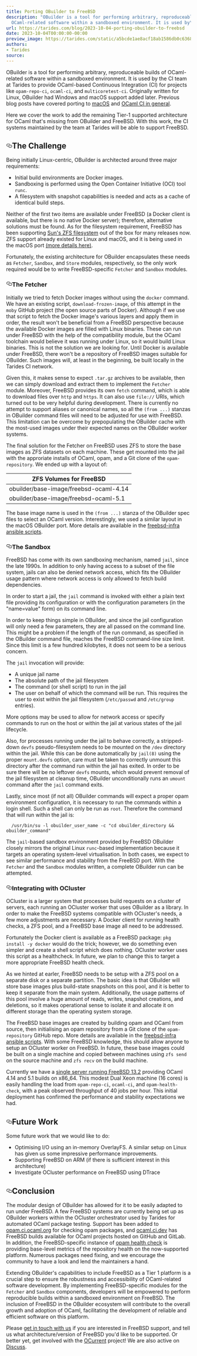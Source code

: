 ```yaml
---
title: Porting OBuilder to FreeBSD
description: "OBuilder is a tool for performing arbitrary, reproduceable builds of
  OCaml-related software within a sandboxed environment. It is used by\u2026"
url: https://tarides.com/blog/2023-10-04-porting-obuilder-to-freebsd
date: 2023-10-04T00:00:00-00:00
preview_image: https://tarides.com/static/a5bcde1ae8acf18ab1586db0c6368d87/0132d/freebsd.jpg
authors:
- Tarides
source:
---
```

    
<p>OBuilder is a tool for performing arbitrary, reproduceable builds of OCaml-related software within a sandboxed environment. It is used by the CI team at Tarides to provide OCaml-based Continuous Integration (CI) for projects like <code>opam-repo-ci</code>, <code>ocaml-ci</code>, and <code>multicoretest-ci</code>. Originally written for Linux, OBuilder had Windows and macOS support added later. Previous blog posts have covered porting to <a href="https://tarides.com/blog/2023-08-02-obuilder-on-macos/">macOS</a> and <a href="https://tarides.com/blog/2023-07-12-ocaml-ci-renovated/">OCaml CI in general</a>.</p>
<p>Here we cover the work to add the remaining Tier-1 supported architecture for OCaml that's missing from OBuilder and FreeBSD. With this work, the CI systems maintained by the team at Tarides will be able to support FreeBSD.</p>
<h2 style="position:relative;"><a href="https://tarides.com/feed.xml#the-challenge" aria-label="the challenge permalink" class="anchor before"><svg aria-hidden="true" focusable="false" height="16" version="1.1" viewbox="0 0 16 16" width="16"><path fill-rule="evenodd" d="M4 9h1v1H4c-1.5 0-3-1.69-3-3.5S2.55 3 4 3h4c1.45 0 3 1.69 3 3.5 0 1.41-.91 2.72-2 3.25V8.59c.58-.45 1-1.27 1-2.09C10 5.22 8.98 4 8 4H4c-.98 0-2 1.22-2 2.5S3 9 4 9zm9-3h-1v1h1c1 0 2 1.22 2 2.5S13.98 12 13 12H9c-.98 0-2-1.22-2-2.5 0-.83.42-1.64 1-2.09V6.25c-1.09.53-2 1.84-2 3.25C6 11.31 7.55 13 9 13h4c1.45 0 3-1.69 3-3.5S14.5 6 13 6z"></path></svg></a>The Challenge</h2>
<p>Being initially Linux-centric, OBuilder is architected around three major requirements:</p>
<ul>
<li>Initial build environments are Docker images.</li>
<li>Sandboxing is performed using the Open Container Initiative (OCI) tool <code>runc</code>.</li>
<li>A filesystem with snapshot capabilities is needed and acts as a cache of
identical build steps.</li>
</ul>
<p>Neither of the first two items are available under FreeBSD (a Docker client is available, but there is no native Docker server); therefore, alternative solutions must be found. As for the filesystem requirement, FreeBSD has been supporting <a href="https://openzfs.org">Sun's ZFS filesystem</a> out of the box for many releases now. ZFS support already existed for Linux and macOS, and it is being used in the macOS port <a href="https://tarides.com/blog/2023-08-02-obuilder-on-macos/">(more details here)</a>.</p>
<p>Fortunately, the existing architecture for OBuilder encapsulates these needs as <code>Fetcher</code>, <code>Sandbox</code>, and <code>Store</code> modules, respectively, so the only work required would be to write FreeBSD-specific <code>Fetcher</code> and <code>Sandbox</code> modules.</p>
<h3 style="position:relative;"><a href="https://tarides.com/feed.xml#the-fetcher" aria-label="the fetcher permalink" class="anchor before"><svg aria-hidden="true" focusable="false" height="16" version="1.1" viewbox="0 0 16 16" width="16"><path fill-rule="evenodd" d="M4 9h1v1H4c-1.5 0-3-1.69-3-3.5S2.55 3 4 3h4c1.45 0 3 1.69 3 3.5 0 1.41-.91 2.72-2 3.25V8.59c.58-.45 1-1.27 1-2.09C10 5.22 8.98 4 8 4H4c-.98 0-2 1.22-2 2.5S3 9 4 9zm9-3h-1v1h1c1 0 2 1.22 2 2.5S13.98 12 13 12H9c-.98 0-2-1.22-2-2.5 0-.83.42-1.64 1-2.09V6.25c-1.09.53-2 1.84-2 3.25C6 11.31 7.55 13 9 13h4c1.45 0 3-1.69 3-3.5S14.5 6 13 6z"></path></svg></a>The Fetcher</h3>
<p>Initially we tried to fetch Docker images without using the <code>docker</code> command. We have an existing script, <code>download-frozen-image</code>, of this attempt in the <code>moby</code> GitHub project (the open source parts of Docker). Although if we use that script to fetch the Docker image's various layers and apply them in order, the result won't be beneficial from a FreeBSD perspective because the available Docker images are filled with Linux binaries. These can run under FreeBSD with the help of the compatibility module, but the OCaml toolchain would believe it was running under Linux, so it would build Linux binaries. This is not the solution we are looking for. Until Docker is available under FreeBSD, there won't be a repository of FreeBSD images suitable for OBuilder. Such images will, at least in the beginning, be built locally in the Tarides CI network.</p>
<p>Given this, it makes sense to expect <code>.tar.gz</code> archives to be available, then we can simply download and extract them to implement the <code>Fetcher</code> module. Moreover, FreeBSD provides its own <code>fetch</code> command, which is able to download files over <code>http</code> and <code>https</code>. It can also use <code>file://</code> URIs, which turned out to be very helpful during development. There is currently no attempt to support aliases or canonical names, so all the <code>(from ...)</code> stanzas in OBuilder command files will need to be adjusted for use with FreeBSD. This limitation can be overcome by prepopulating the OBuilder cache with the most-used images under their expected names on the OBuilder worker systems.</p>
<p>The final solution for the Fetcher on FreeBSD uses ZFS to store the base images as ZFS datasets on each machine. These get mounted into the jail with the approriate installs of OCaml, opam, and a Git clone of the <code>opam-repository</code>. We ended up with a layout of:</p>
<table>
<thead>
<tr>
<th>ZFS Volumes for FreeBSD</th>
</tr>
</thead>
<tbody>
<tr>
<td>obuilder/base-image/freebsd-ocaml-4.14</td>
</tr>
<tr>
<td>obuilder/base-image/freebsd-ocaml-5.1</td>
</tr>
</tbody>
</table>
<p>The base image name is used in the <code>(from ...)</code> stanza of the OBuilder spec files to select an OCaml version. Interestingly, we used a similar layout in the macOS OBuilder port. More details are available in the <a href="https://github.com/ocurrent/freebsd-infra">freebsd-infra ansible scripts</a>.</p>
<h3 style="position:relative;"><a href="https://tarides.com/feed.xml#the-sandbox" aria-label="the sandbox permalink" class="anchor before"><svg aria-hidden="true" focusable="false" height="16" version="1.1" viewbox="0 0 16 16" width="16"><path fill-rule="evenodd" d="M4 9h1v1H4c-1.5 0-3-1.69-3-3.5S2.55 3 4 3h4c1.45 0 3 1.69 3 3.5 0 1.41-.91 2.72-2 3.25V8.59c.58-.45 1-1.27 1-2.09C10 5.22 8.98 4 8 4H4c-.98 0-2 1.22-2 2.5S3 9 4 9zm9-3h-1v1h1c1 0 2 1.22 2 2.5S13.98 12 13 12H9c-.98 0-2-1.22-2-2.5 0-.83.42-1.64 1-2.09V6.25c-1.09.53-2 1.84-2 3.25C6 11.31 7.55 13 9 13h4c1.45 0 3-1.69 3-3.5S14.5 6 13 6z"></path></svg></a>The Sandbox</h3>
<p>FreeBSD has come with its own sandboxing mechanism, named <code>jail</code>, since the late 1990s. In addition to only having access to a subset of the file system, jails can also be denied network access, which fits the OBuilder usage pattern where network access is only allowed to fetch build dependencies.</p>
<p>In order to start a jail, the <code>jail</code> command is invoked with either a plain text file providing its configuration or with the configuration parameters (in the &quot;name=value&quot; form) on its command line.</p>
<p>In order to keep things simple in OBuilder, and since the jail configuration will only need a few parameters, they are all passed on the command line. This might be a problem if the length of the run command, as specified in the OBuilder command file, reaches the FreeBSD command-line size limit. Since this limit is a few hundred kilobytes, it does not seem to be a serious concern.</p>
<p>The <code>jail</code> invocation will provide:</p>
<ul>
<li>A unique jail name</li>
<li>The absolute path of the jail filesystem</li>
<li>The command (or shell script) to run in the jail</li>
<li>The user on behalf of which the command will be run. This requires the user to exist within the jail filesystem (<code>/etc/passwd</code> and <code>/etc/group</code> entries).</li>
</ul>
<p>More options may be used to allow for network access or specify commands to run on the host or within the jail at various states of the jail lifecycle.</p>
<p>Also, for processes running under the jail to behave correctly, a stripped-down <code>devfs</code> pseudo-filesystem needs to be mounted on the <code>/dev</code> directory within the jail. While this can be done automatically by <code>jail(8)</code> using the proper <code>mount.devfs</code> option, care must be taken to correctly unmount this directory after the command run within the jail has exited. In order to be sure there will be no leftover <code>devfs</code> mounts, which would prevent removal of the jail filesystem at cleanup time, OBuilder unconditionally runs an <code>umount</code> command after the <code>jail</code> command exits.</p>
<p>Lastly, since most (if not all) OBuilder commands will expect a proper opam environment configuration, it is necessary to run the commands within a login shell. Such a shell can only be run as <code>root</code>. Therefore the command that will run within the jail is:</p>
<div class="gatsby-highlight" data-language="text"><pre class="language-text"><code class="language-text">  /usr/bin/su -l obuilder_user_name -c &quot;cd obuilder_directory &amp;&amp; obuilder_command&quot;</code></pre></div>
<p>The <code>jail</code>-based sandbox environment provided by FreeBSD OBuilder closely mirrors the original Linux <code>runc</code>-based implementation because it targets an operating system-level virtualisation. In both cases, we expect to see similar performance and stability from the FreeBSD port. With the <code>Fetcher</code> and the <code>Sandbox</code> modules written, a complete OBuilder run can be attempted.</p>
<h3 style="position:relative;"><a href="https://tarides.com/feed.xml#integrating-with-ocluster" aria-label="integrating with ocluster permalink" class="anchor before"><svg aria-hidden="true" focusable="false" height="16" version="1.1" viewbox="0 0 16 16" width="16"><path fill-rule="evenodd" d="M4 9h1v1H4c-1.5 0-3-1.69-3-3.5S2.55 3 4 3h4c1.45 0 3 1.69 3 3.5 0 1.41-.91 2.72-2 3.25V8.59c.58-.45 1-1.27 1-2.09C10 5.22 8.98 4 8 4H4c-.98 0-2 1.22-2 2.5S3 9 4 9zm9-3h-1v1h1c1 0 2 1.22 2 2.5S13.98 12 13 12H9c-.98 0-2-1.22-2-2.5 0-.83.42-1.64 1-2.09V6.25c-1.09.53-2 1.84-2 3.25C6 11.31 7.55 13 9 13h4c1.45 0 3-1.69 3-3.5S14.5 6 13 6z"></path></svg></a>Integrating with OCluster</h3>
<p>OCluster is a larger system that processes build requests on a cluster of servers, each running an OCluster worker that uses OBuilder as a library. In order to make the FreeBSD systems compatible with OCluster's needs, a few more adjustments are necessary. A Docker client for running health checks, a ZFS pool, and a FreeBSD base image all need to be addressed.</p>
<p>Fortunately the Docker client is available as a FreeBSD package: <code>pkg install -y docker</code> would do the trick; however, we do something even simpler and create a shell script which does nothing. OCluster worker uses this script as a healthcheck. In future, we plan to change this to target a more appropriate FreeBSD health check.</p>
<p>As we hinted at earler, FreeBSD needs to be setup with a ZFS pool on a separate disk or a separate partition. The basic idea is that OBuilder will store base images plus build-state snapshots on this pool, and it is better to keep it separate from the main system. Additionally, the usage patterns of this pool involve a huge amount of reads, writes, snapshot creations, and deletions, so it makes operational sense to isolate it and allocate it on different storage than the operating system storage.</p>
<p>The FreeBSD base images are created by building opam and OCaml from source, then initialising an opam repository from a Git clone of the <code>opam-repository</code> GitHub repo. More details are available in the <a href="https://github.com/ocurrent/freebsd-infra">freebsd-infra ansible scripts</a>. With some FreeBSD knowledge, this should allow anyone to setup an OCluster worker on FreeBSD. In future, these base images could be built on a single machine and copied between machines using <code>zfs send</code> on the source machine and <code>zfs recv</code> on the build machine.</p>
<p>Currently we have a <a href="http://infra.ocaml.org/by-use/freebsd-x86_64">single server running FreeBSD 13.2</a> providing OCaml 4.14 and 5.1 builds on x86_64. This modest Dual Xeon machine (16 cores) is easily handling the load from <code>opam-repo-ci</code>, <code>ocaml-ci</code>, and <code>opam-health-check</code>, with a peak observed throughput of 40 jobs per hour. This initial deployment has confirmed the performance and stability expectations we had.</p>
<h2 style="position:relative;"><a href="https://tarides.com/feed.xml#future-work" aria-label="future work permalink" class="anchor before"><svg aria-hidden="true" focusable="false" height="16" version="1.1" viewbox="0 0 16 16" width="16"><path fill-rule="evenodd" d="M4 9h1v1H4c-1.5 0-3-1.69-3-3.5S2.55 3 4 3h4c1.45 0 3 1.69 3 3.5 0 1.41-.91 2.72-2 3.25V8.59c.58-.45 1-1.27 1-2.09C10 5.22 8.98 4 8 4H4c-.98 0-2 1.22-2 2.5S3 9 4 9zm9-3h-1v1h1c1 0 2 1.22 2 2.5S13.98 12 13 12H9c-.98 0-2-1.22-2-2.5 0-.83.42-1.64 1-2.09V6.25c-1.09.53-2 1.84-2 3.25C6 11.31 7.55 13 9 13h4c1.45 0 3-1.69 3-3.5S14.5 6 13 6z"></path></svg></a>Future Work</h2>
<p>Some future work that we would like to do:</p>
<ul>
<li>Optimising I/O using an in-memory OverlayFS. A similar setup on Linux has given us some impressive performance improvements.</li>
<li>Supporting FreeBSD on ARM (if there is sufficient interest in this architecture)</li>
<li>Investigate OCluster performance on FreeBSD using DTrace</li>
</ul>
<h2 style="position:relative;"><a href="https://tarides.com/feed.xml#conclusion" aria-label="conclusion permalink" class="anchor before"><svg aria-hidden="true" focusable="false" height="16" version="1.1" viewbox="0 0 16 16" width="16"><path fill-rule="evenodd" d="M4 9h1v1H4c-1.5 0-3-1.69-3-3.5S2.55 3 4 3h4c1.45 0 3 1.69 3 3.5 0 1.41-.91 2.72-2 3.25V8.59c.58-.45 1-1.27 1-2.09C10 5.22 8.98 4 8 4H4c-.98 0-2 1.22-2 2.5S3 9 4 9zm9-3h-1v1h1c1 0 2 1.22 2 2.5S13.98 12 13 12H9c-.98 0-2-1.22-2-2.5 0-.83.42-1.64 1-2.09V6.25c-1.09.53-2 1.84-2 3.25C6 11.31 7.55 13 9 13h4c1.45 0 3-1.69 3-3.5S14.5 6 13 6z"></path></svg></a>Conclusion</h2>
<p>The modular design of OBuilder has allowed for it to be easily adapted to run under FreeBSD. A few FreeBSD systems are currently being set up as OBuilder workers within the OCluster orchestrator used by Tarides for automated OCaml package testing. Support has been added to <a href="https://opam.ci.ocaml.org">opam.ci.ocaml.org</a> for checking opam packages, and <a href="https://ocaml.ci.dev">ocaml.ci.dev</a> has FreeBSD builds available for OCaml projects hosted on GitHub and GitLab. In addition, the FreeBSD-specific instance of <a href="https://freebsd.check.ci.dev">opam health check</a> is providing base-level metrics of the repository health on the now-supported platform. Numerous packages need fixing, and we encourage the community to have a look and lend the maintainers a hand.</p>
<p>Extending OBuilder's capabilities to include FreeBSD as a Tier 1 platform is a crucial step to ensure the robustness and accessibility of OCaml-related software development. By implementing FreeBSD-specific modules for the <code>Fetcher</code> and <code>Sandbox</code> components, developers will be empowered to perform reproducible builds within a sandboxed environment on FreeBSD. The inclusion of FreeBSD in the OBuilder ecosystem will contribute to the overall growth and adoption of OCaml, facilitating the development of reliable and efficient software on this platform.</p>
<p>Please <a href="https://tarides.com/contact/">get in touch with us</a> if you are interested in FreeBSD support, and tell us what architecture/version of FreeBSD you'd like to be supported. Or better yet, get involved with the <a href="https://github.com/ocurrent/overview">OCurrent</a> project! We are also active on <a href="https://discuss.ocaml.org">Discuss</a>.</p>
